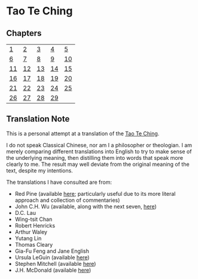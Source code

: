 # Tao Te Ching

## Chapters

||||||
|-|-|-|-|-|
|[ 1](01.md)|[ 2](02.md)|[ 3](03.md)|[ 4](04.md)|[ 5](05.md)|
|[ 6](06.md)|[ 7](07.md)|[ 8](08.md)|[ 9](09.md)|[10](10.md)|
|[11](11.md)|[12](12.md)|[13](13.md)|[14](14.md)|[15](15.md)|
|[16](16.md)|[17](17.md)|[18](18.md)|[19](19.md)|[20](20.md)|
|[21](21.md)|[22](22.md)|[23](23.md)|[24](24.md)|[25](25.md)|
|[26](26.md)|[27](27.md)|[28](28.md)|[29](29.md)


## Translation Note

This is a personal attempt at a translation of the [Tao Te Ching](https://en.wikipedia.org/wiki/Tao_Te_Ching).

I do not speak Classical Chinese, nor am I a philosopher or theologian.
I am merely comparing different translations into English
to try to make sense of the underlying meaning,
then distilling them into words that speak more clearly to me.
The result may well deviate from the original meaning of the text,
despite my intentions.

The translations I have consulted are from:

- Red Pine (available [here](https://terebess.hu/english/tao/Taoteching_withCommentaries.pdf); particularly useful due to its more literal approach and collection of commentaries)
- John C.H. Wu (available, along with the next seven, [here](https://www.bu.edu/religion/files/pdf/Tao_Teh_Ching_Translations.pdf))
- D.C. Lau
- Wing-tsit Chan
- Robert Henricks
- Arthur Waley
- Yutang Lin
- Thomas Cleary
- Gia-Fu Feng and Jane English
- Ursula LeGuin (available [here](http://www.sfhunyuan.com/images/TAO_TE_CHING_-_LE_GUIN_edition.pdf))
- Stephen Mitchell (available [here](https://cpb-us-w2.wpmucdn.com/u.osu.edu/dist/5/25851/files/2016/02/taoteching-Stephen-Mitchell-translation-v9deoq.pdf))
- J.H. McDonald (available [here](https://www.unl.edu/prodmgr/NRT/Tao%20Te%20Ching%20-%20trans.%20by%20J.H..%20McDonald.pdf))
